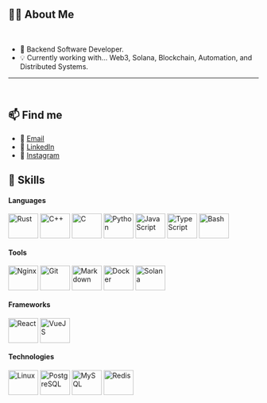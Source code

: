 ## 🙋‍♂️ About Me

</br>

- 🔧 Backend Software Developer.
- 💡 Currently working with... Web3, Solana, Blockchain, Automation, and Distributed Systems.
  
<hr>
</br>

## 📫 Find me
- 📧 [Email](mailto:eduardoregis.orrico@gmail.com)
- 💼 [LinkedIn](https://www.linkedin.com/in/eduardo-regis-5a343a340/)
- 📸 [Instagram](https://www.instagram.com/dudi_regis/)

## 🧰 Skills

#### Languages
<div style="display inline-block">
  
  <img align="center" alt="Rust" height="50" width="60" src="https://cdn.jsdelivr.net/gh/devicons/devicon@latest/icons/rust/rust-original.svg" />        
  <img align="center" alt="C++" height="50" width="60" src='https://cdn.jsdelivr.net/gh/devicons/devicon/icons/cplusplus/cplusplus-original.svg'>
  <img align="center" alt="C" height="50" width="60" src="https://cdn.jsdelivr.net/gh/devicons/devicon@latest/icons/c/c-original.svg" />
  <img align="center" alt="Python" height="50" width="60"  src="https://cdn.jsdelivr.net/gh/devicons/devicon/icons/python/python-original.svg">
  <img align="center" alt="JavaScript" height="50" width="60" src="https://cdn.jsdelivr.net/gh/devicons/devicon/icons/javascript/javascript-original.svg"> 
  <img align="center" alt="TypeScript" height="50" width="60" src='https://cdn.jsdelivr.net/gh/devicons/devicon/icons/typescript/typescript-original.svg'>
  <img align="center" alt="Bash" height="50" width="60" src="https://cdn.jsdelivr.net/gh/devicons/devicon@latest/icons/bash/bash-plain.svg" />
                 
</div>

#### Tools

<div style="display inline-block">
  <img align="center" alt="Nginx" height="50" width="60" src="https://icongr.am/devicon/nginx-original.svg?size=148&color=currentColor">
  <img align="center" alt="Git" height="50" width="60" src='https://cdn.jsdelivr.net/gh/devicons/devicon/icons/git/git-plain.svg'>
  <img align="center" alt="Markdown" height="50" width="60" src='https://cdn.jsdelivr.net/gh/devicons/devicon/icons/markdown/markdown-original.svg'>
  <img align="center" alt="Docker" height="50" width="60" src="https://cdn.jsdelivr.net/gh/devicons/devicon/icons/docker/docker-original.svg" />
  <img align="center" alt="Solana" height="50" width="60" src="https://cdn.jsdelivr.net/gh/devicons/devicon/icons/solana/solana-original-wordmark.svg" />
</div>

#### Frameworks

<div style="display inline-block">
  <img align="center" alt="React" height="50" width="60" src='https://cdn.jsdelivr.net/gh/devicons/devicon/icons/react/react-original.svg'>
  <img align="center" alt="VueJS" height="50" width="60" src="https://cdn.jsdelivr.net/gh/devicons/devicon@latest/icons/vuejs/vuejs-original.svg" />
</div>

#### Technologies

<div style="display inline-block">
  <img align="center" alt="Linux" height="50" width="60" src='https://cdn.jsdelivr.net/gh/devicons/devicon/icons/linux/linux-original.svg'>
  <img align="center" alt="PostgreSQL" height="50" width="60" src='https://cdn.jsdelivr.net/gh/devicons/devicon/icons/postgresql/postgresql-original.svg'>
  <img align="center" alt="MySQL" height="50" width="60" src='https://cdn.jsdelivr.net/gh/devicons/devicon/icons/mysql/mysql-original.svg'>
  <img align="center" alt="Redis" height="50" width="60" src='https://cdn.jsdelivr.net/gh/devicons/devicon/icons/redis/redis-original.svg'>
</div>
